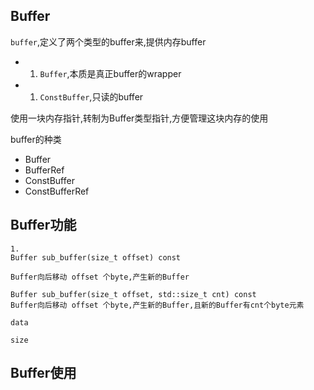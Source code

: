 ## Buffer

`buffer`,定义了两个类型的buffer来,提供内存buffer

- 1. `Buffer`,本质是真正buffer的wrapper
- 1. `ConstBuffer`,只读的buffer

使用一块内存指针,转制为Buffer类型指针,方便管理这块内存的使用

buffer的种类

- Buffer
- BufferRef
- ConstBuffer
- ConstBufferRef

## Buffer功能

```
1.
Buffer sub_buffer(size_t offset) const

Buffer向后移动 offset 个byte,产生新的Buffer

Buffer sub_buffer(size_t offset, std::size_t cnt) const
Buffer向后移动 offset 个byte,产生新的Buffer,且新的Buffer有cnt个byte元素

data

size

```

## Buffer使用
